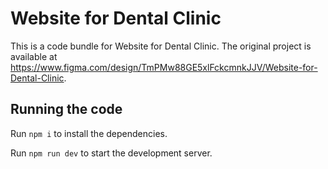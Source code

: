 
  # Website for Dental Clinic

  This is a code bundle for Website for Dental Clinic. The original project is available at https://www.figma.com/design/TmPMw88GE5xlFckcmnkJJV/Website-for-Dental-Clinic.

  ## Running the code

  Run `npm i` to install the dependencies.

  Run `npm run dev` to start the development server.
  